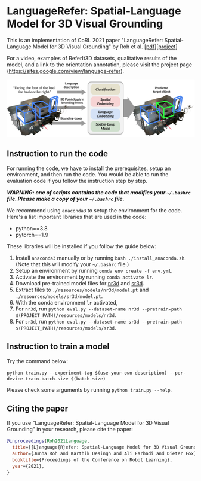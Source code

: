 # LanguageRefer: Spatial-Language Model for 3D Visual Grounding

This is an implementation of CoRL 2021 paper "LanguageRefer: Spatial-Language Model for 3D Visual Grounding" by Roh et al. [[pdf](https://openreview.net/pdf?id=dgQdvPZnH-t)][[project](https://sites.google.com/view/language-refer)]

For a video, examples of ReferIt3D datasets, qualitative results of the model, and a link to the orientation annotation, please visit the project page (https://sites.google.com/view/language-refer).

![LR Figure](/resources/lr.png)


## Instruction to run the code

For running the code, we have to install the prerequisites, setup an environment, and then run the code.
You would be able to run the evaluation code if you follow the instruction step by step.

***WARNING: one of scripts contains the code that modifies your `~/.bashrc` file. 
Please make a copy of your `~/.bashrc` file.***

We recommend using `anaconda3` to setup the environment for the code.
Here's a list important libraries that are used in the code:

* python==3.8
* pytorch==1.9

These libraries will be installed if you follow the guide below:

1. Install `anaconda3` manually or by running `bash ./install_anaconda.sh`. (Note that this will modify your `~/.bashrc` file.)
1. Setup an environment by running `conda env create -f env.yml`.
1. Activate the environment by running `conda activate lr`.
1. Download pre-trained model files for [nr3d](https://drive.google.com/file/d/1_pdw_fhH_eueE-2yy6T4FobUT4aOxRn9/view?usp=sharing) and [sr3d](https://drive.google.com/file/d/1KNdshDEg4AdnNMKGn7xbedVTQB06TW-7/view?usp=sharing).
1. Extract files to `./resources/models/nr3d/model.pt` and `./resources/models/sr3d/model.pt`.
1. With the conda environment `lr` activated,
  1. For `nr3d`, run `python eval.py --dataset-name nr3d --pretrain-path $(PROJECT_PATH)/resources/models/nr3d`.
  1. For `sr3d`, run `python eval.py --dataset-name sr3d --pretrain-path $(PROJECT_PATH)/resources/models/sr3d`.


## Instruction to train a model
Try the command below:
```
python train.py --experiment-tag $(use-your-own-description) --per-device-train-batch-size $(batch-size)
```
Please check some arguments by running `python train.py --help`.


## Citing the paper
If you use "LanguageRefer: Spatial-Language Model for 3D Visual Grounding" in your research, please cite the paper:
```bibtex
@inproceedings{Roh2021Language,
  title={{L}anguage{R}efer: Spatial-Language Model for 3D Visual Grounding},
  author={Junha Roh and Karthik Desingh and Ali Farhadi and Dieter Fox},
  booktitle={Proceedings of the Conference on Robot Learning},
  year={2021},
}
```
